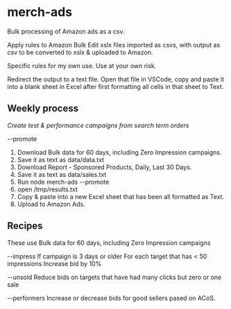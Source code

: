 # merch-ads
Bulk processing of Amazon ads as a csv.

Apply rules to Amazon Bulk Edit xslx files imported as csvs, with output as csv to be converted to xslx & uploaded to Amazon.

Specific rules for my own use. Use at your own risk.

Redirect the output to a text file. Open that file in VSCode, copy and paste it into a blank sheet in Excel after first formatting all cells in that sheet to Text.

## Weekly process

*Create test & performance campaigns from search term orders*

--promote

1. Download Bulk data for 60 days, including Zero Impression campaigns.
2. Save it as text as data/data.txt
3. Download Report - Sponsored Products, Daily, Last 30 Days.
4. Save it as text as data/sales.txt
5. Run node merch-ads --promote
6. open /tmp/results.txt
7. Copy & paste into a new Excel sheet that has been all formatted as Text.
8. Upload to Amazon Ads.

## Recipes

These use Bulk data for 60 days, including Zero Impression campaigns

--impress
If campaign is 3 days or older
For each target that has < 50 impressions
Increase bid by 10%

--unsold
Reduce bids on targets that have had many clicks but zero or one sale

--performers
Increase or decrease bids for good sellers pased on ACoS.